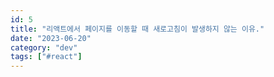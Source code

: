 ```yaml
---
id: 5
title: "리액트에서 페이지를 이동할 때 새로고침이 발생하지 않는 이유."
date: "2023-06-20"
category: "dev"
tags: ["#react"]
---
```

